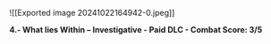 ![[Exported image 20241022164942-0.jpeg]]

**4.- What lies Within – Investigative - Paid DLC - Combat Score: 3/5**